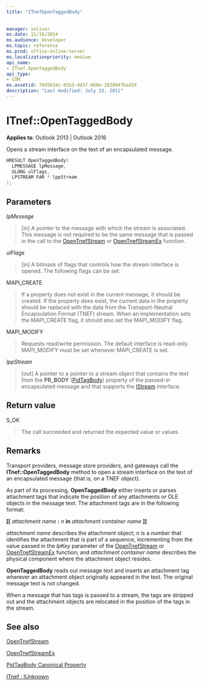```yaml
---
title: "ITnefOpenTaggedBody"
 
 
manager: soliver
ms.date: 11/16/2014
ms.audience: Developer
ms.topic: reference
ms.prod: office-online-server
ms.localizationpriority: medium
api_name:
- ITnef.OpenTaggedBody
api_type:
- COM
ms.assetid: 70d5b34c-85b3-4d1f-860e-2838947ba428
description: "Last modified: July 23, 2011"
---
```


# ITnef::OpenTaggedBody

  
  
**Applies to**: Outlook 2013 | Outlook 2016 
  
Opens a stream interface on the text of an encapsulated message.
  
```cpp
HRESULT OpenTaggedBody(
  LPMESSAGE lpMessage,
  ULONG ulFlags,
  LPSTREAM FAR * lppStream
);
```

## Parameters

 _lpMessage_
  
> [in] A pointer to the message with which the stream is associated. This message is not required to be the same message that is passed in the call to the [OpenTnefStream](opentnefstream.md) or [OpenTnefStreamEx](opentnefstreamex.md) function. 
    
 _ulFlags_
  
> [in] A bitmask of flags that controls how the stream interface is opened. The following flags can be set:
    
MAPI_CREATE 
  
> If a property does not exist in the current message, it should be created. If the property does exist, the current data in the property should be replaced with the data from the Transport-Neutral Encapsulation Format (TNEF) stream. When an implementation sets the MAPI_CREATE flag, it should also set the MAPI_MODIFY flag.
    
MAPI_MODIFY 
  
> Requests read/write permission. The default interface is read-only. MAPI_MODIFY must be set whenever MAPI_CREATE is set.
    
 _lppStream_
  
> [out] A pointer to a pointer to a stream object that contains the text from the **PR_BODY** ([PidTagBody](pidtagbody-canonical-property.md)) property of the passed-in encapsulated message and that supports the [IStream](https://docs.microsoft.com/windows/desktop/api/objidl/nn-objidl-istream) interface. 
    
## Return value

S_OK 
  
> The call succeeded and returned the expected value or values.
    
## Remarks

Transport providers, message store providers, and gateways call the **ITnef::OpenTaggedBody** method to open a stream interface on the text of an encapsulated message (that is, on a TNEF object). 
  
As part of its processing, **OpenTaggedBody** either inserts or parses attachment tags that indicate the position of any attachments or OLE objects in the message text. The attachment tags are in the following format: 
  
 **[[** _attachment name_ **:** _n_ **in** _attachment container name_ **]]**
  
 _attachment name_ describes the attachment object;  _n_ is a number that identifies the attachment that is part of a sequence, incrementing from the value passed in the _lpKey_ parameter of the [OpenTnefStream](opentnefstream.md) or [OpenTnefStreamEx](opentnefstreamex.md) function; and  _attachment container name_ describes the physical component where the attachment object resides. 
  
 **OpenTaggedBody** reads out message text and inserts an attachment tag wherever an attachment object originally appeared in the text. The original message text is not changed. 
  
When a message that has tags is passed to a stream, the tags are stripped out and the attachment objects are relocated in the position of the tags in the stream.
  
## See also



[OpenTnefStream](opentnefstream.md)
  
[OpenTnefStreamEx](opentnefstreamex.md)
  
[PidTagBody Canonical Property](pidtagbody-canonical-property.md)
  
[ITnef : IUnknown](itnefiunknown.md)

